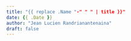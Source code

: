 ```yaml
---
title: "{{ replace .Name "-" " " | title }}"
date: {{ .Date }}
author: "Jean Lucien Randrianantenaina"
draft: false
---
```


